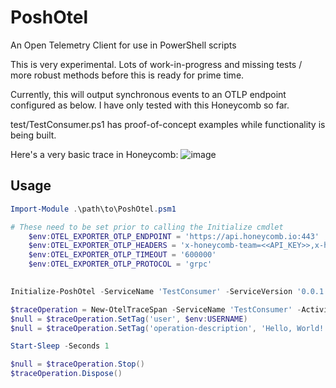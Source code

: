 # PoshOtel

An Open Telemetry Client for use in PowerShell scripts

This is very experimental. Lots of work-in-progress and missing tests / more robust methods before this is ready for prime time.

Currently, this will output synchronous events to an OTLP endpoint configured as below. I have only tested with this Honeycomb so far.

test/TestConsumer.ps1 has proof-of-concept examples while functionality is being built.

Here's a very basic trace in Honeycomb:
![image](https://user-images.githubusercontent.com/2453236/153727442-77d02af4-8d79-47b4-8488-b19af90dd1b1.png)


## Usage

```powershell
Import-Module .\path\to\PoshOtel.psm1

# These need to be set prior to calling the Initialize cmdlet
    $env:OTEL_EXPORTER_OTLP_ENDPOINT = 'https://api.honeycomb.io:443'
    $env:OTEL_EXPORTER_OTLP_HEADERS = 'x-honeycomb-team=<<API_KEY>>,x-honeycomb-dataset=<<DATASET>>'
    $env:OTEL_EXPORTER_OTLP_TIMEOUT = '600000'
    $env:OTEL_EXPORTER_OTLP_PROTOCOL = 'grpc'
    

Initialize-PoshOtel -ServiceName 'TestConsumer' -ServiceVersion '0.0.1'

$traceOperation = New-OtelTraceSpan -ServiceName 'TestConsumer' -ActivityName 'hello-world' -RootSpan
$null = $traceOperation.SetTag('user', $env:USERNAME)
$null = $traceOperation.SetTag('operation-description', 'Hello, World!')

Start-Sleep -Seconds 1

$null = $traceOperation.Stop()
$traceOperation.Dispose()

```
